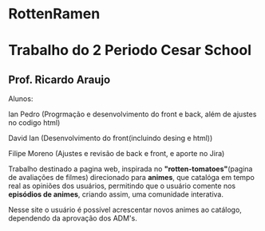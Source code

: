 # RottenRamen
Trabalho do 2 Periodo Cesar School
===================================

Prof. Ricardo Araujo
-----------------------------------


Alunos:

Ian Pedro (Progrmação e desenvolvimento do front e back, além de ajustes no codigo html)

David Ian (Desenvolvimento do front(incluindo desing e html))

Filipe Moreno (Ajustes e revisão de back e front, e aporte no Jira)

Trabalho destinado a pagina web, inspirada no **"rotten-tomatoes"**(pagina de avaliações de filmes) direcionado para **animes**, que catalóga em tempo real as opiniões dos usuários, permitindo que o usuário comente nos **episódios de animes**, criando assim, uma comunidade interativa.

Nesse site o usuário é possível acrescentar novos animes ao catálogo, dependendo da aprovação dos ADM's.

